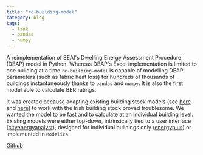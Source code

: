 ```yaml
---
title: "rc-building-model"
category: blog
tags:
  - link
  - pandas
  - numpy
---
```

A reimplementation of SEAI's Dwelling Energy Assessment Procedure (DEAP) model in Python.  Whereas DEAP's Excel implementation is limited to one building at a time `rc-building-model` is capable of modelling DEAP parameters (such as fabric heat loss) for hundreds of thousands of buildings instantaneously thanks to `pandas` and `numpy`.  It is also the first model able to calculate BER ratings.  

It was created because adapting existing building stock models (see [here](https://wiki.openmod-initiative.org/wiki/Open_Models) and [here](https://github.com/protontypes/open-sustainable-technology)) to work with the Irish building stock proved troublesome.  We wanted the model to be fast and to calculate at an individual building level.  Existing models were either top-down, intrinsically tied to a user interface ([cityenergyanalyst](https://cityenergyanalyst.com/)), designed for individual buildings only ([energyplus](https://energyplus.net/)) or implemented in `Modelica`.  

<div><a href="https://github.com/codema-dev/rc-building-model" class="btn btn--primary">Github</a></div>
